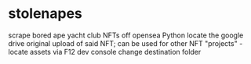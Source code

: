 # stolenapes
scrape bored ape yacht club NFTs off opensea
Python
locate the google drive original upload of said NFT; can be used for other NFT "projects" - locate assets via F12 dev console
change destination folder
